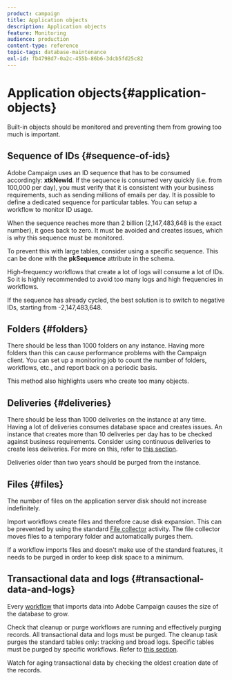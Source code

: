```yaml
---
product: campaign
title: Application objects
description: Application objects
feature: Monitoring
audience: production
content-type: reference
topic-tags: database-maintenance
exl-id: fb4798d7-0a2c-455b-86b6-3dcb5fd25c82
---
```

# Application objects{#application-objects}



Built-in objects should be monitored and preventing them from growing too much is important.

## Sequence of IDs {#sequence-of-ids}

Adobe Campaign uses an ID sequence that has to be consumed accordingly: **xtkNewId**. If the sequence is consumed very quickly (i.e. from 100,000 per day), you must verify that it is consistent with your business requirements, such as sending millions of emails per day. It is possible to define a dedicated sequence for particular tables. You can setup a workflow to monitor ID usage.

When the sequence reaches more than 2 billion (2,147,483,648 is the exact number), it goes back to zero. It must be avoided and creates issues, which is why this sequence must be monitored.

To prevent this with large tables, consider using a specific sequence. This can be done with the **pkSequence** attribute in the schema.

High-frequency workflows that create a lot of logs will consume a lot of IDs. So it is highly recommended to avoid too many logs and high frequencies in workflows.

If the sequence has already cycled, the best solution is to switch to negative IDs, starting from -2,147,483,648.

## Folders {#folders}

There should be less than 1000 folders on any instance. Having more folders than this can cause performance problems with the Campaign client. You can set up a monitoring job to count the number of folders, workflows, etc., and report back on a periodic basis.

This method also highlights users who create too many objects.

## Deliveries {#deliveries}

There should be less than 1000 deliveries on the instance at any time. Having a lot of deliveries consumes database space and creates issues. An instance that creates more than 10 deliveries per day has to be checked against business requirements. Consider using continuous deliveries to create less deliveries. For more on this, refer to [this section](../../workflow/using/continuous-delivery.md).

Deliveries older than two years should be purged from the instance.

## Files {#files}

The number of files on the application server disk should not increase indefinitely.

Import workflows create files and therefore cause disk expansion. This can be prevented by using the standard [File collector](../../workflow/using/file-collector.md) activity. The file collector moves files to a temporary folder and automatically purges them.

If a workflow imports files and doesn't make use of the standard features, it needs to be purged in order to keep disk space to a minimum.

## Transactional data and logs {#transactional-data-and-logs}

Every [workflow](../../workflow/using/data-life-cycle.md#work-table) that imports data into Adobe Campaign causes the size of the database to grow.

Check that cleanup or purge workflows are running and effectively purging records. All transactional data and logs must be purged. The cleanup task purges the standard tables only: tracking and broad logs. Specific tables must be purged by specific workflows. Refer to [this section](../../workflow/using/monitoring-workflow-execution.md#purging-the-logs).

Watch for aging transactional data by checking the oldest creation date of the records.

